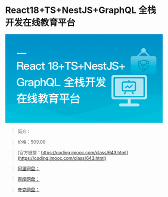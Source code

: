 # React18+TS+NestJS+GraphQL 全栈开发在线教育平台

![img](../../assets/641a76270903320205400304.png)

> 简介：

> 价格：509.00

> [官方链接：https://coding.imooc.com/class/643.html](https://coding.imooc.com/class/643.html)

> [阿里网盘：]()

> [百度网盘：]()

> [夸克网盘：]()
